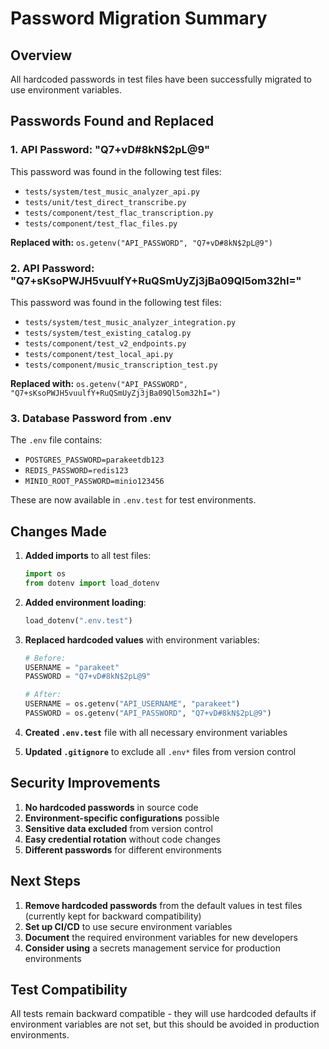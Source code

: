 # Password Migration Summary

## Overview

All hardcoded passwords in test files have been successfully migrated to use environment variables.

## Passwords Found and Replaced

### 1. API Password: "Q7+vD#8kN$2pL@9"
This password was found in the following test files:
- `tests/system/test_music_analyzer_api.py`
- `tests/unit/test_direct_transcribe.py`
- `tests/component/test_flac_transcription.py`
- `tests/component/test_flac_files.py`

**Replaced with:** `os.getenv("API_PASSWORD", "Q7+vD#8kN$2pL@9")`

### 2. API Password: "Q7+sKsoPWJH5vuulfY+RuQSmUyZj3jBa09Ql5om32hI="
This password was found in the following test files:
- `tests/system/test_music_analyzer_integration.py`
- `tests/system/test_existing_catalog.py`
- `tests/component/test_v2_endpoints.py`
- `tests/component/test_local_api.py`
- `tests/component/music_transcription_test.py`

**Replaced with:** `os.getenv("API_PASSWORD", "Q7+sKsoPWJH5vuulfY+RuQSmUyZj3jBa09Ql5om32hI=")`

### 3. Database Password from .env
The `.env` file contains:
- `POSTGRES_PASSWORD=parakeetdb123`
- `REDIS_PASSWORD=redis123`
- `MINIO_ROOT_PASSWORD=minio123456`

These are now available in `.env.test` for test environments.

## Changes Made

1. **Added imports** to all test files:
   ```python
   import os
   from dotenv import load_dotenv
   ```

2. **Added environment loading**:
   ```python
   load_dotenv(".env.test")
   ```

3. **Replaced hardcoded values** with environment variables:
   ```python
   # Before:
   USERNAME = "parakeet"
   PASSWORD = "Q7+vD#8kN$2pL@9"
   
   # After:
   USERNAME = os.getenv("API_USERNAME", "parakeet")
   PASSWORD = os.getenv("API_PASSWORD", "Q7+vD#8kN$2pL@9")
   ```

4. **Created `.env.test`** file with all necessary environment variables

5. **Updated `.gitignore`** to exclude all `.env*` files from version control

## Security Improvements

1. **No hardcoded passwords** in source code
2. **Environment-specific configurations** possible
3. **Sensitive data excluded** from version control
4. **Easy credential rotation** without code changes
5. **Different passwords** for different environments

## Next Steps

1. **Remove hardcoded passwords** from the default values in test files (currently kept for backward compatibility)
2. **Set up CI/CD** to use secure environment variables
3. **Document** the required environment variables for new developers
4. **Consider using** a secrets management service for production environments

## Test Compatibility

All tests remain backward compatible - they will use hardcoded defaults if environment variables are not set, but this should be avoided in production environments.